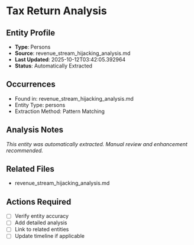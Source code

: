 # Tax Return Analysis

## Entity Profile
- **Type**: Persons
- **Source**: revenue_stream_hijacking_analysis.md
- **Last Updated**: 2025-10-12T03:42:05.392964
- **Status**: Automatically Extracted

## Occurrences
- Found in: revenue_stream_hijacking_analysis.md
- Entity Type: persons
- Extraction Method: Pattern Matching

## Analysis Notes
*This entity was automatically extracted. Manual review and enhancement recommended.*

## Related Files
- revenue_stream_hijacking_analysis.md

## Actions Required
- [ ] Verify entity accuracy
- [ ] Add detailed analysis
- [ ] Link to related entities
- [ ] Update timeline if applicable
